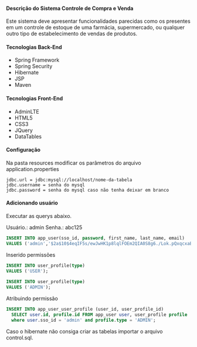 #### Descrição do Sistema Controle de Compra e Venda
Este sistema deve apresentar funcionalidades parecidas como os presentes em um controle de estoque de uma farmácia, supermercado, ou qualquer outro tipo de estabelecimento de vendas de produtos.

#### Tecnologias Back-End
* Spring Framework
* Spring Security
* Hibernate
* JSP
* Maven

#### Tecnologias Front-End
  * AdminLTE
  * HTML5
  * CSS3
  * JQuery
  * DataTables

#### Configuração
Na pasta resources modificar os parâmetros do arquivo application.properties

```
jdbc.url = jdbc:mysql://localhost/nome-da-tabela
jdbc.username = senha do mysql
jdbc.password = senha do mysql caso não tenha deixar em branco
```

#### Adicionando usuário

Executar as querys abaixo.

Usuário.: admin
Senha.: abc125

```sql
INSERT INTO app_user(sso_id, password, first_name, last_name, email)
VALUES ('admin','$2a$10$4eqIF5s/ewJwHK1p8lqlFOEm2QIA0S8g6./Lok.pQxqcxaBZYChRm', 'Thomas','Matheus','thomas_matheus60@hotmail.com');
```

Inserido permissões
```sql
INSERT INTO user_profile(type)
VALUES ('USER');
  
INSERT INTO user_profile(type)
VALUES ('ADMIN');
```

Atribuindo permissão
```sql
INSERT INTO app_user_user_profile (user_id, user_profile_id)
  SELECT user.id, profile.id FROM app_user user, user_profile profile
  where user.sso_id = 'admin' and profile.type = 'ADMIN';
```

Caso o hibernate não consiga criar as tabelas importar o arquivo control.sql.

